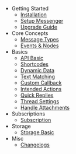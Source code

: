 - Getting Started
	- [Installation](/docs/standalone/installation)
	- [Setup Messenger](/docs/standalone/setup-messenger)
	- [Upgrade Guide](/docs/standalone/upgrade)
- Core Concepts
	- [Message Types](/docs/standalone/message-types)
	- [Events & Nodes](/docs/standalone/events)
- Basics
	- [API Basic](/docs/standalone/api)
	- [Shortcodes](/docs/standalone/shortcodes)
	- [Dynamic Data](/docs/standalone/dynamic-data)
    - [Text Matching](/docs/standalone/text-matching)
	- [Custom Callback](/docs/standalone/custom-callback)
	- [Intended Actions](/docs/standalone/intended-actions)
	- [Quick Replies](/docs/standalone/quick-replies)
	- [Thread Settings](/docs/standalone/thread-settings)
	- [Handle Attachments](/docs/standalone/attachments)
- Subscriptions
	- [Subscription](/docs/standalone/subscriptions)
- Storage
    - [Storage Basic](/docs/standalone/storage)
- Misc
    - [Changelogs](/docs/standalone/changelogs)